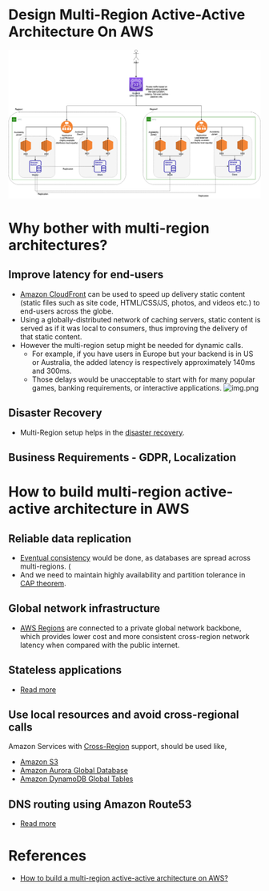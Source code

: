 
# Design Multi-Region Active-Active Architecture On AWS

![img.png](AWS-AZ-Region-HA.drawio.png)

# Why bother with multi-region architectures?

## Improve latency for end-users
- [Amazon CloudFront](../../1_NetworkingAndContentDelivery/AmazonCloudFront.md) can be used to speed up delivery static content (static files such as site code, HTML/CSS/JS, photos, and videos etc.) to end-users across the globe.
- Using a globally-distributed network of caching servers, static content is served as if it was local to consumers, thus improving the delivery of that static content.
- However the multi-region setup might be needed for dynamic calls.
  - For example, if you have users in Europe but your backend is in US or Australia, the added latency is respectively approximately 140ms and 300ms. 
  - Those delays would be unacceptable to start with for many popular games, banking requirements, or interactive applications.
![img.png](https://acg-wordpress-content-production.s3.us-west-2.amazonaws.com/app/uploads/2021/01/1_-rGhWmNF23-Hfx4uQWR5LA.png)

## Disaster Recovery
- Multi-Region setup helps in the [disaster recovery](../../../1_HLDDesignComponents/0_SystemGlossaries/FaultTolerance&DisasterRecovery.md#disaster-recoveryhttpsenwikipediaorgwikidisaster_recovery).

## Business Requirements - GDPR, Localization

# How to build multi-region active-active architecture in AWS

## Reliable data replication
- [Eventual consistency](../../../1_HLDDesignComponents/0_SystemGlossaries/ReplicationAndDataConsistency.md#eventual-consistency-async-replication) would be done, as databases are spread across multi-regions. ( 
- And we need to maintain highly availability and partition tolerance in [CAP theorem](../../../1_HLDDesignComponents/0_SystemGlossaries/CAPTheorem.md).

## Global network infrastructure
- [AWS Regions](../../AWS-Global-Architecture-Region-AZ.md) are connected to a private global network backbone, which provides lower cost and more consistent cross-region network latency when compared with the public internet.

## Stateless applications
- [Read more](../../../1_HLDDesignComponents/0_SystemGlossaries/README.md#stateless-protocol)

## Use local resources and avoid cross-regional calls
Amazon Services with [Cross-Region](../../AWS-Global-Architecture-Region-AZ.md) support, should be used like,
- [Amazon S3](../../7_StorageServices/AmazonS3.md#cross-region-supported)
- [Amazon Aurora Global Database](../../6_DatabaseServices/AmazonAurora/AuroraGlobalDatabase.md)
- [Amazon DynamoDB Global Tables](../../6_DatabaseServices/AmazonDynamoDB.md#amazon-dynamodb-global-tableshttpsawsamazoncomdynamodbglobal-tables)

## DNS routing using Amazon Route53
- [Read more](../../1_NetworkingAndContentDelivery/AmazonRoute53.md)

# References
- [How to build a multi-region active-active architecture on AWS?](https://acloudguru.com/blog/engineering/why-and-how-do-we-build-a-multi-region-active-active-architecture)
